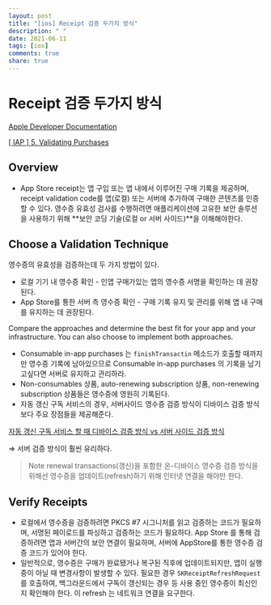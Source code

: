 ```yaml
---
layout: post
title: "[ios] Receipt 검증 두가지 방식"
description: " "
date: 2021-06-11
tags: [ios]
comments: true
share: true
---
```


# Receipt 검증 두가지 방식

[Apple Developer Documentation](https://developer.apple.com/documentation/storekit/in-app_purchase/choosing_a_receipt_validation_technique?language=objc)

[[ IAP ] 5. Validating Purchases](https://eunjo-princess.tistory.com/20)

## Overview

- App Store receipt는 앱 구입 또는 앱 내에서 이루어진 구매 기록을 제공하며, receipt validation code를 앱(로컬) 또는 서버에 추가하여 구매한 콘텐츠를 인증할 수 있다. 영수증 유효성 검사를 수행하려면 애플리케이션에 고유한 보안 솔루션을 사용하기 위해 **보안 코딩 기술(로컬 or 서버 사이드)**을 이해해야한다.

## Choose a Validation Technique

영수증의 유효성을 검증하는데 두 가지 방법이 있다.

- 로컬 기기 내 영수증 확인 - 인앱 구매가있는 앱의 영수증 서명을 확인하는 데 권장된다.
- App Store를 통한 서버 측 영수증 확인 - 구매 기록 유지 및 관리를 위해 앱 내 구매를 유지하는 데 권장된다.

Compare the approaches and determine the best fit for your app and your infrastructure. You can also choose to implement both approaches.

- Consumable in-app purchases 는 `finishTransactin` 메소드가 호출할 때까지만 영수증 기록에 남아있으므로 Consumable in-app purchases 의 기록을 남기고싶다면 서버로 유지하고 관리하라.
- Non-consumables 상품, auto-renewing subscription 상품, non-renewing subscription 상품들은 영수증에 영원히 기록된다.
- 자동 갱신 구독 서비스의 경우, 서버사이드 영수증 검증 방식이 디바이스 검증 방식보다 주요 장점들을 제공해준다.

[자동 갱신 구독 서비스 할 때 디바이스 검증 방식 vs 서버 사이드 검증 방식](https://www.notion.so/9b5dea18ad504614b05b64e54a2fb8cd)

⇒ 서버 검증 방식이 훨씬 유리하다.

> Note 
renewal transactions(갱신)을 포함한 온-디바이스 영수증 검증 방식을 위해선 영수증을 업데이트(refresh)하기 위해 인터넷 연결을 해야만 한다.

## Verify Receipts

- 로컬에서 영수증을 검증하려면 PKCS #7 시그니처를 읽고 검증하는 코드가 필요하며, 서명된 페이로드를 파싱하고 검증하는 코드가 필요하다. 
App Store 를 통해 검증하려면 앱과 서버간의 보안 연결이 필요하며, 서버에 AppStore를 통한 영수증 검증 코드가 있어야 한다.
- 일반적으로, 영수증은 구매가 완료됐거나 복구된 직후에 업데이트되지만, 앱이 실행 중이 아닐 때 변경사항이 발생할 수 있다. 필요한 경우 `SKReceiptRefreshRequest` 를 호출하여, 백그라운드에서 구독이 갱신되는 경우 등 사용 중인 영수증이 최신인지 확인해야 한다. 이 refresh 는 네트워크 연결을 요구한다.